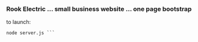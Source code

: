### Rook Electric ... small business website ... one page bootstrap

to launch:
```npm install 
node server.js ```
